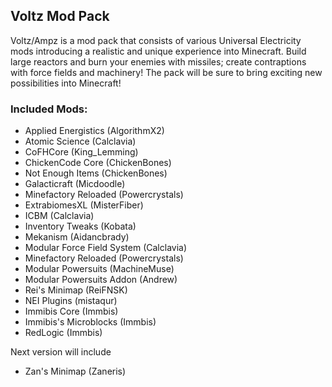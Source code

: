 ## Voltz Mod Pack
Voltz/Ampz is a mod pack that consists of various Universal Electricity mods introducing a realistic and unique experience into Minecraft. Build large reactors and burn your enemies with missiles; create contraptions with force fields and machinery! The pack will be sure to bring exciting new possibilities into Minecraft!
### Included Mods:
* Applied Energistics (AlgorithmX2)
* Atomic Science (Calclavia)
* CoFHCore (King_Lemming)
* ChickenCode Core (ChickenBones)
* Not Enough Items (ChickenBones)
* Galacticraft (Micdoodle)
* Minefactory Reloaded (Powercrystals)
* ExtrabiomesXL (MisterFiber)
* ICBM (Calclavia)
* Inventory Tweaks (Kobata)
* Mekanism (Aidancbrady)
* Modular Force Field System (Calclavia)
* Minefactory Reloaded (Powercrystals)
* Modular Powersuits (MachineMuse)
* Modular Powersuits Addon (Andrew)
* Rei's Minimap (ReiFNSK)
* NEI Plugins (mistaqur)
* Immibis Core (Immbis)
* Immibis's Microblocks (Immbis)
* RedLogic (Immbis)

Next version will include
* Zan's Minimap (Zaneris)
